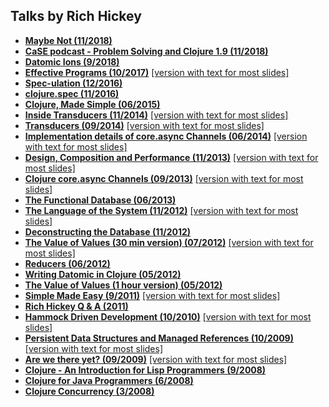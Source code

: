 Talks by Rich Hickey
--------------------

* **[Maybe Not (11/2018)](MaybeNot.md)**
* **[CaSE podcast - Problem Solving and Clojure 1.9 (11/2018)](ProblemSolving.md)**
* **[Datomic Ions (9/2018)](DatomicIons.md)**
* **[Effective Programs (10/2017)](EffectivePrograms.md)** [[version with text for most slides]](EffectivePrograms-mostly-text.md)
* **[Spec-ulation (12/2016)](Spec_ulation.md)**
* **[clojure.spec (11/2016)](ClojureSpec.md)**
* **[Clojure, Made Simple (06/2015)](ClojureMadeSimple.md)**
* **[Inside Transducers (11/2014)](InsideTransducers.md)** [[version with text for most slides]](InsideTransducers-mostly-text.md)
* **[Transducers (09/2014)](Transducers.md)** [[version with text for most slides]](Transducers-mostly-text.md)
* **[Implementation details of core.async Channels (06/2014)](ImplementationDetails.md)** [[version with text for most slides]](ImplementationDetails-mostly-text.md)
* **[Design, Composition and Performance (11/2013)](DesignCompositionPerformance.md)** [[version with text for most slides]](DesignCompositionPerformance-mostly-text.md)
* **[Clojure core.async Channels (09/2013)](CoreAsync.md)** [[version with text for most slides]](CoreAsync-mostly-text.md)
* **[The Functional Database (06/2013)](FunctionalDatabase.md)**
* **[The Language of the System (11/2012)](LanguageSystem.md)** [[version with text for most slides]](LanguageSystem-mostly-text.md)
* **[Deconstructing the Database (11/2012)](DeconstructingTheDatabase.md)**
* **[The Value of Values (30 min version) (07/2012)](ValueOfValues.md)** [[version with text for most slides]](ValueOfValues-mostly-text.md)
* **[Reducers (06/2012)](Reducers.md)**
* **[Writing Datomic in Clojure (05/2012)](WritingDatomicInClojure.md)**
* **[The Value of Values (1 hour version) (05/2012)](ValueOfValuesLong.md)**
* **[Simple Made Easy (9/2011)](SimpleMadeEasy.md)** [[version with text for most slides]](SimpleMadeEasy-mostly-text.md)
* **[Rich Hickey Q & A (2011)](RichHickeyQandA.md)**
* **[Hammock Driven Development (10/2010)](HammockDrivenDev.md)** [[version with text for most slides]](HammockDrivenDev-mostly-text.md)
* **[Persistent Data Structures and Managed References (10/2009)](PersistentDataStructure.md)** [[version with text for most slides]](PersistentDataStructure-mostly-text.md)
* **[Are we there yet? (09/2009)](AreWeThereYet.md)** [[version with text for most slides]](AreWeThereYet-mostly-text.md)
* **[Clojure - An Introduction for Lisp Programmers (9/2008)](ClojureIntroForLispProgrammers.md)**
* **[Clojure for Java Programmers (6/2008)](ClojureForJavaProgrammers.md)**
* **[Clojure Concurrency (3/2008)](ClojureConcurrency.md)**

